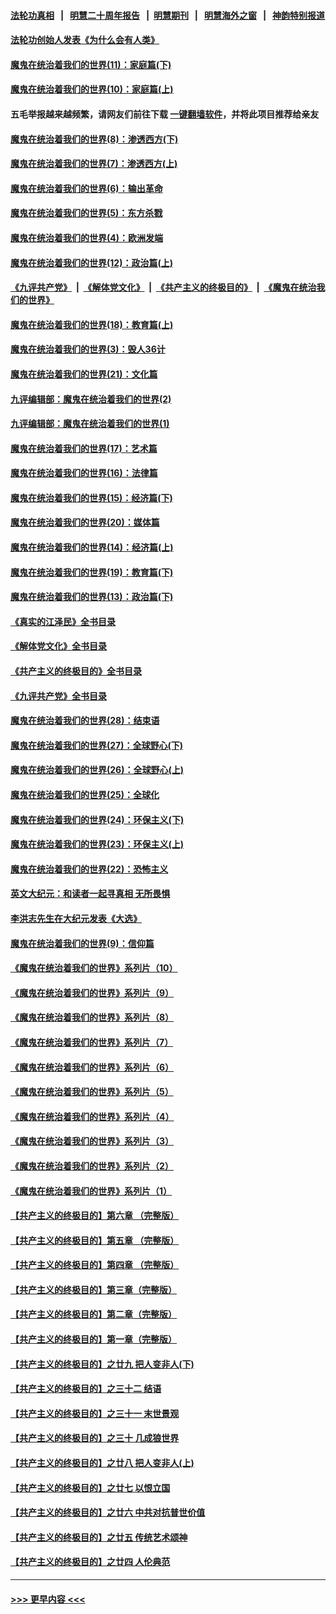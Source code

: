 #### [法轮功真相](https://github.com/gfw-breaker/truth/blob/master/README.md?t=0) &nbsp;&nbsp;|&nbsp;&nbsp; [明慧二十周年报告](https://github.com/gfw-breaker/mh-reports/blob/master/README.md?t=0) &nbsp;&nbsp;|&nbsp;&nbsp;[明慧期刊](https://github.com/gfw-breaker/mh-qikan) &nbsp;&nbsp;|&nbsp;&nbsp; [明慧海外之窗](https://github.com/gfw-breaker/mh-news/blob/master/README.md?t=0) &nbsp;&nbsp;|&nbsp;&nbsp; [神韵特别报道](https://github.com/gfw-breaker/mh-news/blob/master/shenyun.md?t=0)
#### [法轮功创始人发表《为什么会有人类》](../pages/nsc422/n13912117.md?t=02011244) 
#### [魔鬼在统治着我们的世界(11)：家庭篇(下)](../pages/nsc422/n10440961.md?t=02011244) 
#### [魔鬼在统治着我们的世界(10)：家庭篇(上)](../pages/nsc422/n10435448.md?t=02011244) 
#### 五毛举报越来越频繁，请网友们前往下载 [一键翻墙软件](https://github.com/gfw-breaker/ssr-accounts)，并将此项目推荐给亲友
#### [魔鬼在统治着我们的世界(8)：渗透西方(下)](../pages/nsc422/n10429603.md?t=02011244) 
#### [魔鬼在统治着我们的世界(7)：渗透西方(上)](../pages/nsc422/n10426013.md?t=02011244) 
#### [魔鬼在统治着我们的世界(6)：输出革命](../pages/nsc422/n10421536.md?t=02011244) 
#### [魔鬼在统治着我们的世界(5)：东方杀戮](../pages/nsc422/n10417707.md?t=02011244) 
#### [魔鬼在统治着我们的世界(4)：欧洲发端](../pages/nsc422/n10414890.md?t=02011244) 
#### [魔鬼在统治着我们的世界(12)：政治篇(上)](../pages/nsc422/n10444576.md?t=02011244) 
#### [《九评共产党》](https://github.com/begood0513/9ping.md/blob/master/README.md) &nbsp;|&nbsp; [《解体党文化》](../../../../jtdwh.md/blob/master/README.md)  &nbsp;|&nbsp; [《共产主义的终极目的》](../../../../gczydzjmd.md/blob/master/README.md) &nbsp;|&nbsp; [《魔鬼在统治我们的世界》](../../../../mgztzwmdsj.md/blob/master/README.md) 
#### [魔鬼在统治着我们的世界(18)：教育篇(上)](../pages/nsc422/n10526970.md?t=02011244) 
#### [魔鬼在统治着我们的世界(3)：毁人36计](../pages/nsc422/n10411583.md?t=02011244) 
#### [魔鬼在统治着我们的世界(21)：文化篇](../pages/nsc422/n10597706.md?t=02011244) 
#### [九评编辑部：魔鬼在统治着我们的世界(2)](../pages/nsc422/n10410036.md?t=02011244) 
#### [九评编辑部：魔鬼在统治着我们的世界(1)](../pages/nsc422/n10406825.md?t=02011244) 
#### [魔鬼在统治着我们的世界(17)：艺术篇](../pages/nsc422/n10499093.md?t=02011244) 
#### [魔鬼在统治着我们的世界(16)：法律篇](../pages/nsc422/n10485969.md?t=02011244) 
#### [魔鬼在统治着我们的世界(15)：经济篇(下)](../pages/nsc422/n10469975.md?t=02011244) 
#### [魔鬼在统治着我们的世界(20)：媒体篇](../pages/nsc422/n10586579.md?t=02011244) 
#### [魔鬼在统治着我们的世界(14)：经济篇(上)](../pages/nsc422/n10457370.md?t=02011244) 
#### [魔鬼在统治着我们的世界(19)：教育篇(下)](../pages/nsc422/n10564808.md?t=02011244) 
#### [魔鬼在统治着我们的世界(13)：政治篇(下)](../pages/nsc422/n10448270.md?t=02011244) 
#### [《真实的江泽民》全书目录](../pages/nsc422/n13721399.md?t=02011244) 
#### [《解体党文化》全书目录](../pages/nsc422/n13721157.md?t=02011244) 
#### [《共产主义的终极目的》全书目录](../pages/nsc422/n13721048.md?t=02011244) 
#### [《九评共产党》全书目录](../pages/nsc422/n13708085.md?t=02011244) 
#### [魔鬼在统治着我们的世界(28)：结束语](../pages/nsc422/n10936246.md?t=02011244) 
#### [魔鬼在统治着我们的世界(27)：全球野心(下)](../pages/nsc422/n10928319.md?t=02011244) 
#### [魔鬼在统治着我们的世界(26)：全球野心(上)](../pages/nsc422/n10900318.md?t=02011244) 
#### [魔鬼在统治着我们的世界(25)：全球化](../pages/nsc422/n10788205.md?t=02011244) 
#### [魔鬼在统治着我们的世界(24)：环保主义(下)](../pages/nsc422/n10695307.md?t=02011244) 
#### [魔鬼在统治着我们的世界(23)：环保主义(上)](../pages/nsc422/n10688613.md?t=02011244) 
#### [魔鬼在统治着我们的世界(22)：恐怖主义](../pages/nsc422/n10614727.md?t=02011244) 
#### [英文大纪元：和读者一起寻真相 无所畏惧](../pages/nsc422/n12542027.md?t=02011244) 
#### [李洪志先生在大纪元发表《大选》](../pages/nsc422/n12534746.md?t=02011244) 
#### [魔鬼在统治着我们的世界(9)：信仰篇](../pages/nsc422/n10432159.md?t=02011244) 
#### [《魔鬼在统治着我们的世界》系列片（10）](../pages/nsc422/n12292670.md?t=02011244) 
#### [《魔鬼在统治着我们的世界》系列片（9）](../pages/nsc422/n12290859.md?t=02011244) 
#### [《魔鬼在统治着我们的世界》系列片（8）](../pages/nsc422/n12287445.md?t=02011244) 
#### [《魔鬼在统治着我们的世界》系列片（7）](../pages/nsc422/n12283425.md?t=02011244) 
#### [《魔鬼在统治着我们的世界》系列片（6）](../pages/nsc422/n12282314.md?t=02011244) 
#### [《魔鬼在统治着我们的世界》系列片（5）](../pages/nsc422/n12281419.md?t=02011244) 
#### [《魔鬼在统治着我们的世界》系列片（4）](../pages/nsc422/n12274024.md?t=02011244) 
#### [《魔鬼在统治着我们的世界》系列片（3）](../pages/nsc422/n12271322.md?t=02011244) 
#### [《魔鬼在统治着我们的世界》系列片（2）](../pages/nsc422/n12269049.md?t=02011244) 
#### [《魔鬼在统治着我们的世界》系列片（1）](../pages/nsc422/n12267575.md?t=02011244) 
#### [【共产主义的终极目的】第六章 （完整版）](../pages/nsc422/n11428913.md?t=02011244) 
#### [【共产主义的终极目的】第五章 （完整版）](../pages/nsc422/n11428912.md?t=02011244) 
#### [【共产主义的终极目的】第四章 （完整版）](../pages/nsc422/n11428907.md?t=02011244) 
#### [【共产主义的终极目的】第三章（完整版）](../pages/nsc422/n11428848.md?t=02011244) 
#### [【共产主义的终极目的】第二章（完整版）](../pages/nsc422/n11428831.md?t=02011244) 
#### [【共产主义的终极目的】第一章（完整版）](../pages/nsc422/n11417651.md?t=02011244) 
#### [【共产主义的终极目的】之廿九 把人变非人(下)](../pages/nsc422/n11344140.md?t=02011244) 
#### [【共产主义的终极目的】之三十二 结语](../pages/nsc422/n11360535.md?t=02011244) 
#### [【共产主义的终极目的】之三十一 末世景观](../pages/nsc422/n11351129.md?t=02011244) 
#### [【共产主义的终极目的】之三十 几成狼世界](../pages/nsc422/n11348280.md?t=02011244) 
#### [【共产主义的终极目的】之廿八 把人变非人(上)](../pages/nsc422/n11340492.md?t=02011244) 
#### [【共产主义的终极目的】之廿七 以恨立国](../pages/nsc422/n11336944.md?t=02011244) 
#### [【共产主义的终极目的】之廿六 中共对抗普世价值](../pages/nsc422/n11324785.md?t=02011244) 
#### [【共产主义的终极目的】之廿五 传统艺术颂神](../pages/nsc422/n11296396.md?t=02011244) 
#### [【共产主义的终极目的】之廿四 人伦典范](../pages/nsc422/n11296397.md?t=02011244) 

----
#### [ >>> 更早内容 <<< ](../indexes/nsc422-earlier.md)
